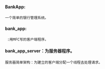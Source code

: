 #### BankApp:
    一个简单的银行管理系统。
#### bank_app:
     :用MFC写的客户端程序。

#### bank_app_server：为服务器程序。

    服务器简单架构：为建立的客户端分配一个线程去处理请求。
